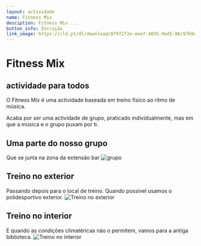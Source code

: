 ```yaml
---
layout: actividade
name: Fitness Mix 
desciption: Fitness Mix ... 
button_info: Incrição
link_image: https://cld.pt/dl/download/879f2f2e-eee7-4035-9ed5-86c97b9e3a48/fitnessmix.jpg
---
```



# Fitness Mix

## actividade para todos

O Fitness Mix é uma actividade baseada em treino físico ao ritmo de música.

Acaba por ser uma actividade de grupo, praticado individualmente, mas em que a música e o grupo puxam por ti.

## Uma parte do nosso grupo

Que se junta na zona da extensão bar
![grupo](https://cld.pt/dl/download/485ceaa9-220b-4a45-8c71-060c30f5eaa8/fitness_entrada.jpeg)

## Treino no exterior

Passando depois para o local de treino. Quando possível usamos o polidesportivo exterior.
![Treino no exterior](https://cld.pt/dl/download/a421f329-555f-4791-81b5-cab6af58cb97/Fitness_exterior.jpeg)

## Treino no interior

E quando as condições climatéricas não o permitem, vamos para a antiga biblioteca.
![Treino no interior](https://cld.pt/dl/download/5bf5f3c1-6bc1-4bd2-96ba-8f971349fefc/fitness_interior.jpeg)
